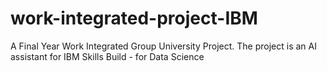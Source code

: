 # work-integrated-project-IBM
A Final Year Work Integrated Group University Project. The project is an AI assistant for IBM Skills Build - for Data Science
